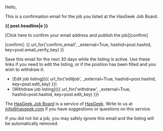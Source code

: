 Hello,

This is a confirmation email for the job you listed at the HasGeek Job Board.

**{{ post.headline|e }}**

[Click here to confirm your email address and publish the job][confirm]

[confirm]: {{ url_for('confirm_email', _external=True, hashid=post.hashid, key=post.email_verify_key) }}

Save this email for the next 30 days while the listing is active. Use these
links if you need to edit the listing, or if the position has been filled
and you wish to withdraw it:

* [Edit job listing]({{ url_for('editjob', _external=True, hashid=post.hashid, key=post.edit_key) }})
* [Withdraw job listing]({{ url_for('withdraw', _external=True, hashid=post.hashid, key=post.edit_key) }})

The [HasGeek Job Board][jb] is a service of [HasGeek][hg]. Write to us at
info@hasgeek.com if you have suggestions or questions on this service.

[jb]: https://jobs.hasgeek.com
[hg]: https://hasgeek.com

If you did not list a job, you may safely ignore this email and the listing
will be automatically removed.
